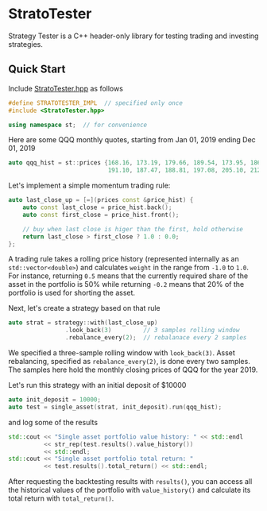 # StratoTester

Strategy Tester is a C++ header-only library for testing trading and investing strategies.

## Quick Start
Include [StratoTester.hpp](https://github.com/yarro-s/StratoTester/tree/master/release/latest) as follows

```C++
#define STRATOTESTER_IMPL  // specified only once 
#include <StratoTester.hpp>

using namespace st;  // for convenience 
```

Here are some QQQ monthly quotes, starting from Jan 01, 2019 ending Dec 01, 2019

```C++
auto qqq_hist = st::prices {168.16, 173.19, 179.66, 189.54, 173.95, 186.74,
                            191.10, 187.47, 188.81, 197.08, 205.10, 212.61};
```

Let's implement a simple momentum trading rule:  

```C++
auto last_close_up = [=](prices const &price_hist) {
    auto const last_close = price_hist.back();
    auto const first_close = price_hist.front();

    // buy when last close is higer than the first, hold otherwise
    return last_close > first_close ? 1.0 : 0.0;
};
```

A trading rule takes a rolling price history (represented internally as an ```std::vector<double>```) and calculates ```weight``` in the range from ```-1.0``` to ```1.0```. For instance, returning ```0.5``` means that the currently required share  of the asset in the portfolio is 50% while returning ```-0.2``` means that 20% of the portfolio is used for shorting the asset.

Next, let's create a strategy based on that rule

```C++
auto strat = strategy::with(last_close_up)
                .look_back(3)         // 3 samples rolling window
                .rebalance_every(2);  // rebalanace every 2 samples
```

We specified a three-sample rolling window with ```look_back(3)```. Asset rebalancing, specified as ```rebalance_every(2)```, is done every two samples. The samples here hold the monthly closing prices of QQQ for the year 2019.

Let's run this strategy with an initial deposit of $10000

```C++
auto init_deposit = 10000;
auto test = single_asset(strat, init_deposit).run(qqq_hist);
```

and log some of the results

```C++
std::cout << "Single asset portfolio value history: " << std::endl
          << str_rep(test.results().value_history())
          << std::endl;
std::cout << "Single asset portfolio total return: "
          << test.results().total_return() << std::endl;
```

After requesting the backtesting results with ```results()```, you can access all the historical values of the portfolio with ```value_history()``` and calculate its total return with ```total_return()```. 



